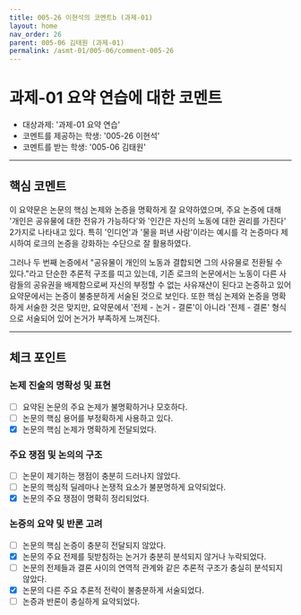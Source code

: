 ```yaml
---
title: 005-26 이현석의 코멘트b (과제-01)
layout: home
nav_order: 26
parent: 005-06 김태원 (과제-01)
permalink: /asmt-01/005-06/comment-005-26
---
```


# 과제-01 요약 연습에 대한 코멘트

- 대상과제: '과제-01 요약 연습'
- 코멘트를 제공하는 학생: '005-26 이현석'
- 코멘트를 받는 학생: '005-06 김태원'

---

## 핵심 코멘트

이 요약문은 논문의 핵심 논제와 논증을 명확하게 잘 요약하였으며, 주요 논증에 대해 '개인은 공유물에 대한 전유가 가능하다'와 '인간은 자신의 노동에 대한 권리를 가진다' 2가지로 나타내고 있다. 특히 '인디언'과 '물을 퍼낸 사람'이라는 예시를 각 논증마다 제시하여 로크의 논증을 강화하는 수단으로 잘 활용하였다.

그러나 두 번째 논증에서 "공유물이 개인의 노동과 결합되면 그의 사유물로 전환될 수 있다."라고 단순한 추론적 구조를 띠고 있는데, 기존 로크의 논문에서는 노동이 다른 사람들의 공유권을 배제함으로써 자신의 부정할 수 없는 사유재산이 된다고 논증하고 있어 요약문에서는 논증이 불충분하게 서술된 것으로 보인다. 또한 핵심 논제와 논증을 명확하게 서술한 것은 맞지만, 요약문에서 '전제 - 논거 - 결론'이 아니라 '전제 - 결론' 형식으로 서술되어 있어 논거가 부족하게 느껴진다.

---

## 체크 포인트

### 논제 진술의 명확성 및 표현  
- [ ] 요약된 논문의 주요 논제가 불명확하거나 모호하다.  
- [ ] 논문의 핵심 용어를 부정확하게 사용하고 있다.  
- [x] 논문의 핵심 논제가 명확하게 전달되었다.  

### 주요 쟁점 및 논의의 구조  
- [ ] 논문이 제기하는 쟁점이 충분히 드러나지 않았다.  
- [ ] 논문의 핵심적 딜레마나 논쟁적 요소가 불분명하게 요약되었다.  
- [x] 논문의 주요 쟁점이 명확히 정리되었다.  

### 논증의 요약 및 반론 고려  
- [ ] 논문의 핵심 논증이 충분히 전달되지 않았다.  
- [x] 논문의 주요 전제를 뒷받침하는 논거가 충분히 분석되지 않거나 누락되었다.  
- [ ] 논문의 전제들과 결론 사이의 연역적 관계와 같은 추론적 구조가 충실히 분석되지 않았다.  
- [x] 논문의 다른 주요 추론적 전략이 불충분하게 서술되었다.
- [ ] 논증과 반론이 충실하게 요약되었다. 